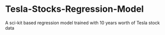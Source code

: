# Tesla-Stocks-Regression-Model

A sci-kit based regression model trained with 10 years worth of Tesla stock data
